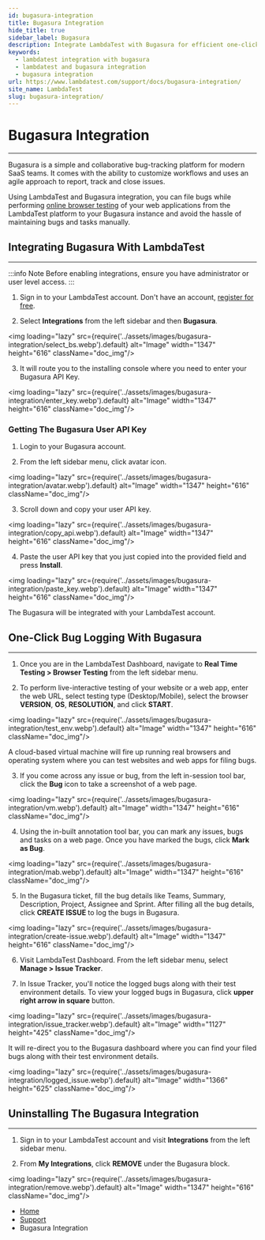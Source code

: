 ```yaml
---
id: bugasura-integration
title: Bugasura Integration
hide_title: true
sidebar_label: Bugasura 
description: Integrate LambdaTest with Bugasura for efficient one-click bug logging of your web applications and avoid the hassle of maintaining bugs and tasks manually.
keywords:
  - lambdatest integration with bugasura
  - lambdatest and bugasura integration 
  - bugasura integration
url: https://www.lambdatest.com/support/docs/bugasura-integration/
site_name: LambdaTest
slug: bugasura-integration/
---
```


<script type="application/ld+json"
      dangerouslySetInnerHTML={{ __html: JSON.stringify({
       "@context": "https://schema.org",
        "@type": "BreadcrumbList",
        "itemListElement": [{
          "@type": "ListItem",
          "position": 1,
          "name": "Home",
          "item": "https://www.lambdatest.com"
        },{
          "@type": "ListItem",
          "position": 2,
          "name": "Support",
          "item": "https://www.lambdatest.com/support/docs/"
        },{
          "@type": "ListItem",
          "position": 3,
          "name": "Bugasura Integration",
          "item": "https://www.lambdatest.com/support/docs/bugasura-integration/"
        }]
      })
    }}
></script>

# Bugasura Integration
***

Bugasura is a simple and collaborative bug-tracking platform for modern SaaS teams. It comes with the ability to customize workflows and uses an agile approach to report, track and close issues.

Using LambdaTest and Bugasura integration, you can file bugs while performing [online browser testing](https://www.lambdatest.com) of your web applications from the LambdaTest platform to your Bugasura instance and avoid the hassle of maintaining bugs and tasks manually.

## Integrating Bugasura With LambdaTest
***

:::info Note
Before enabling integrations, ensure you have administrator or user level access.
:::

1. Sign in to your LambdaTest account. Don't have an account, [register for free](https://accounts.lambdatest.com/register).

2. Select **Integrations** from the left sidebar and then **Bugasura**.

<img loading="lazy" src={require('../assets/images/bugasura-integration/select_bs.webp').default} alt="Image" width="1347" height="616"  className="doc_img"/>

3. It will route you to the installing console where you need to enter your Bugasura API Key.

<img loading="lazy" src={require('../assets/images/bugasura-integration/enter_key.webp').default} alt="Image" width="1347" height="616"  className="doc_img"/>

### Getting The Bugasura User API Key

1. Login to your Bugasura account.

2. From the left sidebar menu, click avatar icon.

<img loading="lazy" src={require('../assets/images/bugasura-integration/avatar.webp').default} alt="Image" width="1347" height="616"  className="doc_img"/>

3. Scroll down and copy your user API key.

<img loading="lazy" src={require('../assets/images/bugasura-integration/copy_api.webp').default} alt="Image" width="1347" height="616"  className="doc_img"/>

4. Paste the user API key that you just copied into the provided field and press **Install**.

<img loading="lazy" src={require('../assets/images/bugasura-integration/paste_key.webp').default} alt="Image" width="1347" height="616"  className="doc_img"/>

The Bugasura will be integrated with your LambdaTest account. 

## One-Click Bug Logging With Bugasura
***

1. Once you are in the LambdaTest Dashboard, navigate to **Real Time Testing > Browser Testing** from the left sidebar menu.

2. To perform live-interactive testing of your website or a web app, enter the web URL, select testing type (Desktop/Mobile), select the browser **VERSION**, **OS**, **RESOLUTION**, and click **START**.

<img loading="lazy" src={require('../assets/images/bugasura-integration/test_env.webp').default} alt="Image" width="1347" height="616"  className="doc_img"/>

A cloud-based virtual machine will fire up running real browsers and operating system where you can test websites and web apps for filing bugs.

3. If you come across any issue or bug, from the left in-session tool bar, click the **Bug** icon to take a screenshot of a web page.

<img loading="lazy" src={require('../assets/images/bugasura-integration/vm.webp').default} alt="Image" width="1347" height="616"  className="doc_img"/>

4. Using the in-built annotation tool bar, you can mark any issues, bugs and tasks on a web page. Once you have marked the bugs, click **Mark as Bug**.

<img loading="lazy" src={require('../assets/images/bugasura-integration/mab.webp').default} alt="Image" width="1347" height="616"  className="doc_img"/>

5. In the Bugasura ticket, fill the bug details like Teams, Summary, Description, Project, Assignee and Sprint. After filling all the bug details, click **CREATE ISSUE** to log the bugs in Bugasura.

<img loading="lazy" src={require('../assets/images/bugasura-integration/create-issue.webp').default} alt="Image" width="1347" height="616"  className="doc_img"/>

6. Visit LambdaTest Dashboard. From the left sidebar menu, select **Manage > Issue Tracker**. 

8. In Issue Tracker, you'll notice the logged bugs along with their test environment details. To view your logged bugs in Bugasura, click **upper right arrow in square** button.

<img loading="lazy" src={require('../assets/images/bugasura-integration/issue_tracker.webp').default} alt="Image" width="1127" height="425"  className="doc_img"/>


It will re-direct you to the Bugasura dashboard where you can find your filed bugs along with their test environment details.

<img loading="lazy" src={require('../assets/images/bugasura-integration/logged_issue.webp').default} alt="Image" width="1366" height="625"  className="doc_img"/>

## Uninstalling The Bugasura Integration
***

1. Sign in to your LambdaTest account and visit **Integrations** from the left sidebar menu.

2. From **My Integrations**, click **REMOVE** under the Bugasura block.

<img loading="lazy" src={require('../assets/images/bugasura-integration/remove.webp').default} alt="Image" width="1347" height="616"  className="doc_img"/>


<nav aria-label="breadcrumbs">
  <ul className="breadcrumbs">
    <li className="breadcrumbs__item">
      <a className="breadcrumbs__link" href="https://www.lambdatest.com">
        Home
      </a>
    </li>
    <li className="breadcrumbs__item">
      <a className="breadcrumbs__link" target="_self" href="https://www.lambdatest.com/support/docs/">
        Support
      </a>
    </li>
    <li className="breadcrumbs__item breadcrumbs__item--active">
      <span className="breadcrumbs__link">
        Bugasura Integration
      </span>
    </li>
  </ul>
</nav>

